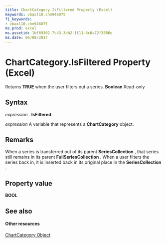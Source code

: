 ```yaml
---
title: ChartCategory.IsFiltered Property (Excel)
keywords: vbaxl10.chm946075
f1_keywords:
- vbaxl10.chm946075
ms.prod: excel
ms.assetid: 1bf69302-7c43-3db2-1f11-6c0a72f3886e
ms.date: 06/08/2017
---
```



# ChartCategory.IsFiltered Property (Excel)

Returns  **TRUE** when the user filters out a series. **Boolean** Read-only


## Syntax

 _expression_ . **IsFiltered**

 _expression_ A variable that represents a **ChartCategory** object.


## Remarks

When a series is transferred out of its parent  **SeriesCollection** , that series still remains in its parent **FullSeriesCollection** . When a user filters the series back in, it is inserted back in its original place in the **SeriesCollection** .


## Property value

 **BOOL**


## See also


#### Other resources


[ChartCategory Object](Excel.chartcategory.md)


